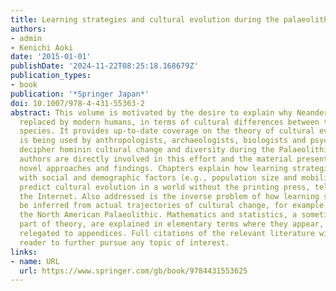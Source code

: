 ```yaml
---
title: Learning strategies and cultural evolution during the palaeolithic
authors:
- admin
- Kenichi Aoki
date: '2015-01-01'
publishDate: '2024-11-22T08:25:18.168679Z'
publication_types:
- book
publication: '*Springer Japan*'
doi: 10.1007/978-4-431-55363-2
abstract: This volume is motivated by the desire to explain why Neanderthals were
  replaced by modern humans, in terms of cultural differences between the two (sub-)
  species. It provides up-to-date coverage on the theory of cultural evolution as
  is being used by anthropologists, archaeologists, biologists and psychologists to
  decipher hominin cultural change and diversity during the Palaeolithic. The contributing
  authors are directly involved in this effort and the material presented includes
  novel approaches and findings. Chapters explain how learning strategies in combination
  with social and demographic factors (e.g., population size and mobility patterns)
  predict cultural evolution in a world without the printing press, television or
  the Internet. Also addressed is the inverse problem of how learning strategies may
  be inferred from actual trajectories of cultural change, for example as seen in
  the North American Palaeolithic. Mathematics and statistics, a sometimes necessary
  part of theory, are explained in elementary terms where they appear, with details
  relegated to appendices. Full citations of the relevant literature will help the
  reader to further pursue any topic of interest.
links:
- name: URL
  url: https://www.springer.com/gb/book/9784431553625
---
```

